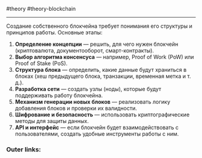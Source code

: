 #theory #theory-blockchain
 
---
Создание собственного блокчейна требует понимания его структуры и принципов работы. Основные этапы:

1. **Определение концепции** — решить, для чего нужен блокчейн (криптовалюта, документооборот, смарт-контракты).
2. **Выбор алгоритма консенсуса** — например, Proof of Work (PoW) или Proof of Stake (PoS).
3. **Структура блока** — определить, какие данные будут храниться в блоках (хеш предыдущего блока, транзакции, временная метка и т. д.).
4. **Разработка сети** — создать узлы (ноды), которые будут поддерживать работу блокчейна.
5. **Механизм генерации новых блоков** — реализовать логику добавления блоков и проверки их валидности.
6. **Шифрование и безопасность** — использовать криптографические методы для защиты данных.
7. **API и интерфейс** — если блокчейн будет взаимодействовать с пользователями, создать удобные инструменты работы с ним.

### Outer links:

